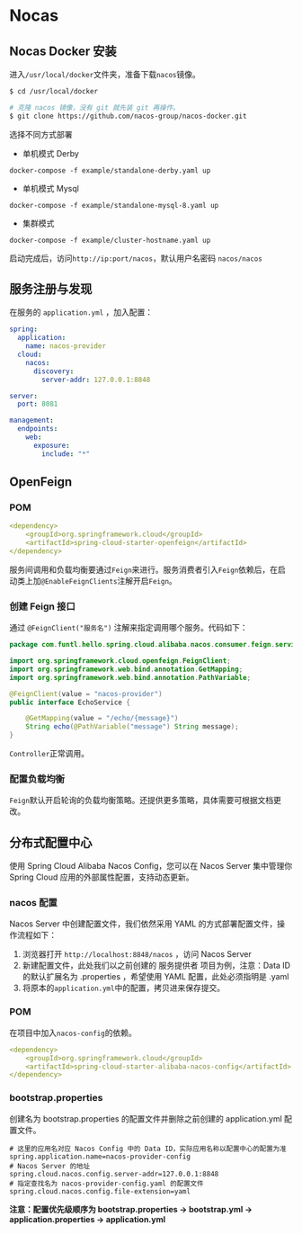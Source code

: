 # Nocas

## Nocas Docker 安装

进入`/usr/local/docker`文件夹，准备下载`nacos`镜像。

```sh
$ cd /usr/local/docker

# 克隆 nacos 镜像，没有 git 就先装 git 再操作。
$ git clone https://github.com/nacos-group/nacos-docker.git
```

选择不同方式部署

- 单机模式 Derby
```
docker-compose -f example/standalone-derby.yaml up 
```
- 单机模式 Mysql
```
docker-compose -f example/standalone-mysql-8.yaml up 
```
- 集群模式
```
docker-compose -f example/cluster-hostname.yaml up 
```

启动完成后，访问`http://ip:port/nacos`，默认用户名密码 `nacos/nacos`

## 服务注册与发现
在服务的 `application.yml` ，加入配置：

```yml
spring:
  application:
    name: nacos-provider
  cloud:
    nacos:
      discovery:
        server-addr: 127.0.0.1:8848

server:
  port: 8081

management:
  endpoints:
    web:
      exposure:
        include: "*"
```

## OpenFeign

### POM
```yml
<dependency>
    <groupId>org.springframework.cloud</groupId>
    <artifactId>spring-cloud-starter-openfeign</artifactId>
</dependency>
```

服务间调用和负载均衡要通过`Feign`来进行。服务消费者引入`Feign`依赖后，在启动类上加`@EnableFeignClients`注解开启`Feign`。

### 创建 Feign 接口

通过 `@FeignClient("服务名")` 注解来指定调用哪个服务。代码如下：

```java
package com.funtl.hello.spring.cloud.alibaba.nacos.consumer.feign.service;

import org.springframework.cloud.openfeign.FeignClient;
import org.springframework.web.bind.annotation.GetMapping;
import org.springframework.web.bind.annotation.PathVariable;

@FeignClient(value = "nacos-provider")
public interface EchoService {

    @GetMapping(value = "/echo/{message}")
    String echo(@PathVariable("message") String message);
}
```

`Controller`正常调用。

### 配置负载均衡
`Feign`默认开启轮询的负载均衡策略。还提供更多策略，具体需要可根据文档更改。


## 分布式配置中心
使用 Spring Cloud Alibaba Nacos Config，您可以在 Nacos Server 集中管理你 Spring Cloud 应用的外部属性配置，支持动态更新。

### nacos 配置
Nacos Server 中创建配置文件，我们依然采用 YAML 的方式部署配置文件，操作流程如下：

1. 浏览器打开 `http://localhost:8848/nacos` ，访问 Nacos Server
2. 新建配置文件，此处我们以之前创建的 服务提供者 项目为例，注意：Data ID 的默认扩展名为 .properties ，希望使用 YAML 配置，此处必须指明是 .yaml
3. 将原本的`application.yml`中的配置，拷贝进来保存提交。

### POM
在项目中加入`nacos-config`的依赖。
```yml
<dependency>
    <groupId>org.springframework.cloud</groupId>
    <artifactId>spring-cloud-starter-alibaba-nacos-config</artifactId>
</dependency>
```

### bootstrap.properties
创建名为 bootstrap.properties 的配置文件并删除之前创建的 application.yml 配置文件。

```properties
# 这里的应用名对应 Nacos Config 中的 Data ID，实际应用名称以配置中心的配置为准
spring.application.name=nacos-provider-config
# Nacos Server 的地址
spring.cloud.nacos.config.server-addr=127.0.0.1:8848
# 指定查找名为 nacos-provider-config.yaml 的配置文件
spring.cloud.nacos.config.file-extension=yaml
```
**注意：配置优先级顺序为 bootstrap.properties -> bootstrap.yml -> application.properties -> application.yml**